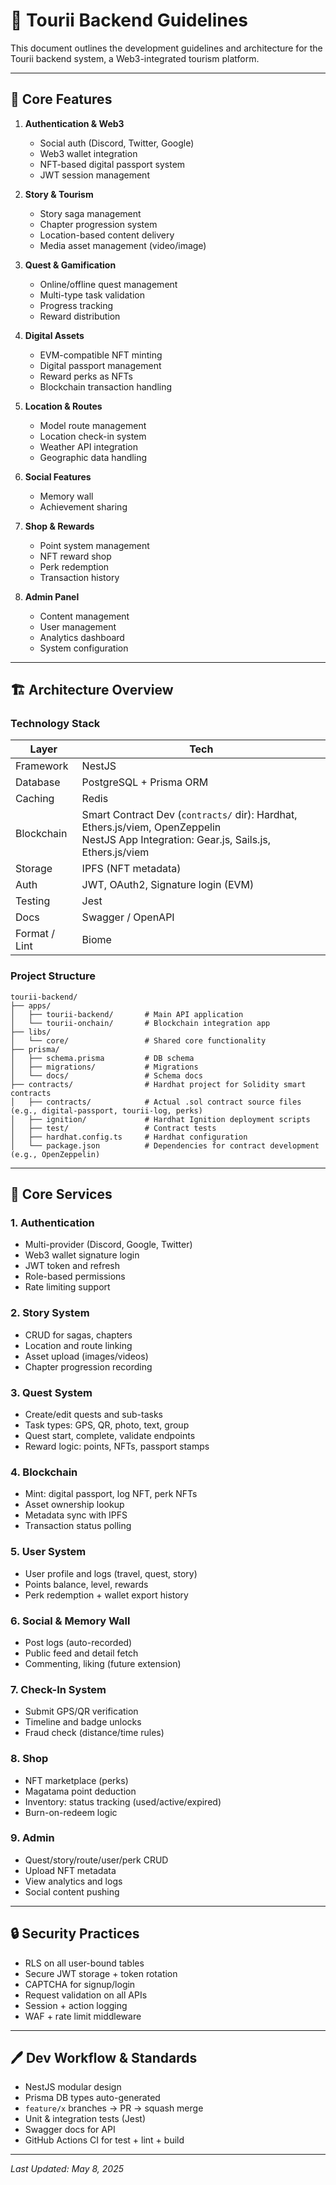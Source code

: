 # 📝 Tourii Backend Guidelines

This document outlines the development guidelines and architecture for the Tourii backend system, a Web3-integrated tourism platform.

---

## 🌟 Core Features

1. **Authentication & Web3**

   - Social auth (Discord, Twitter, Google)
   - Web3 wallet integration
   - NFT-based digital passport system
   - JWT session management

2. **Story & Tourism**

   - Story saga management
   - Chapter progression system
   - Location-based content delivery
   - Media asset management (video/image)

3. **Quest & Gamification**

   - Online/offline quest management
   - Multi-type task validation
   - Progress tracking
   - Reward distribution

4. **Digital Assets**

   - EVM-compatible NFT minting
   - Digital passport management
   - Reward perks as NFTs
   - Blockchain transaction handling

5. **Location & Routes**

   - Model route management
   - Location check-in system
   - Weather API integration
   - Geographic data handling

6. **Social Features**

   - Memory wall
   - Achievement sharing

7. **Shop & Rewards**

   - Point system management
   - NFT reward shop
   - Perk redemption
   - Transaction history

8. **Admin Panel**
   - Content management
   - User management
   - Analytics dashboard
   - System configuration

---

## 🏗️ Architecture Overview

### Technology Stack

| Layer         | Tech                                                                                                                                        |
| ------------- | ------------------------------------------------------------------------------------------------------------------------------------------- |
| Framework     | NestJS                                                                                                                                      |
| Database      | PostgreSQL + Prisma ORM                                                                                                                     |
| Caching       | Redis                                                                                                                                       |
| Blockchain    | Smart Contract Dev (`contracts/` dir): Hardhat, Ethers.js/viem, OpenZeppelin <br> NestJS App Integration: Gear.js, Sails.js, Ethers.js/viem |
| Storage       | IPFS (NFT metadata)                                                                                                                         |
| Auth          | JWT, OAuth2, Signature login (EVM)                                                                                                          |
| Testing       | Jest                                                                                                                                        |
| Docs          | Swagger / OpenAPI                                                                                                                           |
| Format / Lint | Biome                                                                                                                                       |

### Project Structure

```
tourii-backend/
├── apps/
│   ├── tourii-backend/       # Main API application
│   └── tourii-onchain/       # Blockchain integration app
├── libs/
│   └── core/                 # Shared core functionality
├── prisma/
│   ├── schema.prisma         # DB schema
│   ├── migrations/           # Migrations
│   └── docs/                 # Schema docs
├── contracts/                # Hardhat project for Solidity smart contracts
│   ├── contracts/            # Actual .sol contract source files (e.g., digital-passport, tourii-log, perks)
│   ├── ignition/             # Hardhat Ignition deployment scripts
│   ├── test/                 # Contract tests
│   ├── hardhat.config.ts     # Hardhat configuration
│   └── package.json          # Dependencies for contract development (e.g., OpenZeppelin)
```

---

## 🔧 Core Services

### 1. Authentication

- Multi-provider (Discord, Google, Twitter)
- Web3 wallet signature login
- JWT token and refresh
- Role-based permissions
- Rate limiting support

### 2. Story System

- CRUD for sagas, chapters
- Location and route linking
- Asset upload (images/videos)
- Chapter progression recording

### 3. Quest System

- Create/edit quests and sub-tasks
- Task types: GPS, QR, photo, text, group
- Quest start, complete, validate endpoints
- Reward logic: points, NFTs, passport stamps

### 4. Blockchain

- Mint: digital passport, log NFT, perk NFTs
- Asset ownership lookup
- Metadata sync with IPFS
- Transaction status polling

### 5. User System

- User profile and logs (travel, quest, story)
- Points balance, level, rewards
- Perk redemption + wallet export history

### 6. Social & Memory Wall

- Post logs (auto-recorded)
- Public feed and detail fetch
- Commenting, liking (future extension)

### 7. Check-In System

- Submit GPS/QR verification
- Timeline and badge unlocks
- Fraud check (distance/time rules)

### 8. Shop

- NFT marketplace (perks)
- Magatama point deduction
- Inventory: status tracking (used/active/expired)
- Burn-on-redeem logic

### 9. Admin

- Quest/story/route/user/perk CRUD
- Upload NFT metadata
- View analytics and logs
- Social content pushing

---

## 🔒 Security Practices

- RLS on all user-bound tables
- Secure JWT storage + token rotation
- CAPTCHA for signup/login
- Request validation on all APIs
- Session + action logging
- WAF + rate limit middleware

---

## 🖊️ Dev Workflow & Standards

- NestJS modular design
- Prisma DB types auto-generated
- `feature/x` branches → PR → squash merge
- Unit & integration tests (Jest)
- Swagger docs for API
- GitHub Actions CI for test + lint + build

---

_Last Updated: May 8, 2025_
